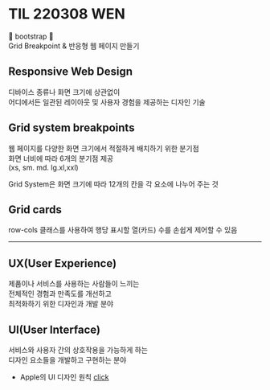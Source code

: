 # TIL 220308 WEN

🚀 bootstrap 🚀\
Grid Breakpoint & 반응형 웹 페이지 만들기

## Responsive Web Design

디바이스 종류나 화면 크기에 상관없이\
어디에서든 일관된 레이아웃 및 사용자 경험을 제공하는 디자인 기술

## Grid system breakpoints

웹 페이지를 다양한 화면 크기에서 적절하게 배치하기 위한 분기점\
화면 너비에 따라 6개의 분기점 제공\
(xs, sm. md. lg.xl,xxl)

Grid System은 화면 크기에 따라 12개의 칸을 각 요소에 나누어 주는 것

## Grid cards

row-cols 클래스를 사용하여 행당 표시할 열(카드) 수를 손쉽게 제어할 수 있음

---

## UX(User Experience)

제품이나 서비스를 사용하는 사람들이 느끼는\
전체적인 경험과 만족도를 개선하고 \
최적화하기 위한 디자인과 개발 분야

## UI(User Interface)

서비스와 사용자 간의 상호작용을 가능하게 하는\
디자인 요소들을 개발하고 구현하는 분야

- Apple의 UI 디자인 원칙 [click](https://developer.apple.com/kr/design/tips/)
